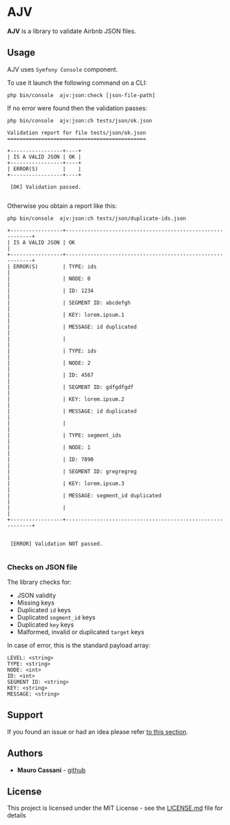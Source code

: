 # AJV 

**AJV** is a library to validate Airbnb JSON files.

## Usage

AJV uses `Symfony Console` component.

To use it launch the following command on a CLI:

```
php bin/console  ajv:json:check [json-file-path]
```

If no error were found then the validation passes:

```
php bin/console  ajv:json:ch tests/json/ok.json 

Validation report for file tests/json/ok.json
=============================================

+-----------------+----+
| IS A VALID JSON | OK |
+-----------------+----+
| ERROR(S)        |    |
+-----------------+----+
                                                                                                                   
 [OK] Validation passed.                                                                                                
                                                                                                                       
```

Otherwise you obtain a report like this:

```
php bin/console  ajv:json:ch tests/json/duplicate-ids.json 

+-----------------+-----------------------------------------------------------+
| IS A VALID JSON | OK                                                        |
+-----------------+-----------------------------------------------------------+
| ERROR(S)        | TYPE: ids                                                 |
|                 | NODE: 0                                                   |
|                 | ID: 1234                                                  |
|                 | SEGMENT ID: abcdefgh                                      |
|                 | KEY: lorem.ipsum.1                                        |
|                 | MESSAGE: id duplicated                                    |
|                 |                                                           |
|                 | TYPE: ids                                                 |
|                 | NODE: 2                                                   |
|                 | ID: 4567                                                  |
|                 | SEGMENT ID: gdfgdfgdf                                     |
|                 | KEY: lorem.ipsum.2                                        |
|                 | MESSAGE: id duplicated                                    |
|                 |                                                           |
|                 | TYPE: segment_ids                                         |
|                 | NODE: 1                                                   |
|                 | ID: 7890                                                  |
|                 | SEGMENT ID: gregregreg                                    |
|                 | KEY: lorem.ipsum.3                                        |
|                 | MESSAGE: segment_id duplicated                            |
|                 |                                                           |
+-----------------+-----------------------------------------------------------+

                                                                                                                        
 [ERROR] Validation NOT passed.                                                                                         
                                                                                                                        
```

### Checks on JSON file

The library checks for:

* JSON validity
* Missing keys
* Duplicated `id` keys
* Duplicated `segment_id` keys
* Duplicated `key` keys
* Malformed, invalid or duplicated `target` keys

In case of error, this is the standard payload array:

```
LEVEL: <string>
TYPE: <string>
NODE: <int>
ID: <int>
SEGMENT ID: <string>
KEY: <string>
MESSAGE: <string>
```

## Support

If you found an issue or had an idea please refer [to this section](https://github.com/matecat/ajv/issues).

## Authors

* **Mauro Cassani** - [github](https://github.com/mauretto78)

## License

This project is licensed under the MIT License - see the [LICENSE.md](LICENSE.md) file for details